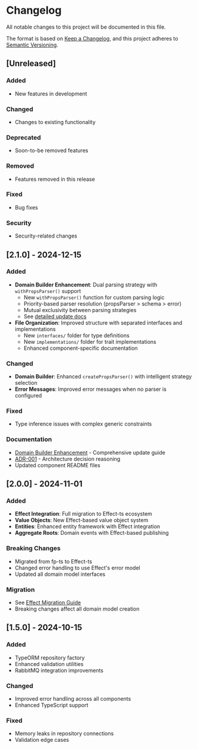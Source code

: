 # Changelog

All notable changes to this project will be documented in this file.

The format is based on [Keep a Changelog](https://keepachangelog.com/en/1.0.0/),
and this project adheres to [Semantic Versioning](https://semver.org/spec/v2.0.0.html).

## [Unreleased]

### Added

- New features in development

### Changed

- Changes to existing functionality

### Deprecated

- Soon-to-be removed features

### Removed

- Features removed in this release

### Fixed

- Bug fixes

### Security

- Security-related changes

## [2.1.0] - 2024-12-15

### Added

- **Domain Builder Enhancement**: Dual parsing strategy with `withPropsParser()` support
  - New `withPropsParser()` function for custom parsing logic
  - Priority-based parser resolution (propsParser > schema > error)
  - Mutual exclusivity between parsing strategies
  - See [detailed update docs](./docs/updates/v2.1.0-domain-builder.md)
- **File Organization**: Improved structure with separated interfaces and implementations
  - New `interfaces/` folder for type definitions
  - New `implementations/` folder for trait implementations
  - Enhanced component-specific documentation

### Changed

- **Domain Builder**: Enhanced `createPropsParser()` with intelligent strategy selection
- **Error Messages**: Improved error messages when no parser is configured

### Fixed

- Type inference issues with complex generic constraints

### Documentation

- [Domain Builder Enhancement](./docs/updates/v2.1.0-domain-builder.md) - Comprehensive update guide
- [ADR-001](./docs/architecture/decisions/001-domain-builder-enhancement.md) - Architecture decision reasoning
- Updated component README files

## [2.0.0] - 2024-11-01

### Added

- **Effect Integration**: Full migration to Effect-ts ecosystem
- **Value Objects**: New Effect-based value object system
- **Entities**: Enhanced entity framework with Effect integration
- **Aggregate Roots**: Domain events with Effect-based publishing

### Breaking Changes

- Migrated from fp-ts to Effect-ts
- Changed error handling to use Effect's error model
- Updated all domain model interfaces

### Migration

- See [Effect Migration Guide](./docs/guides/migration-guide.md)
- Breaking changes affect all domain model creation

## [1.5.0] - 2024-10-15

### Added

- TypeORM repository factory
- Enhanced validation utilities
- RabbitMQ integration improvements

### Changed

- Improved error handling across all components
- Enhanced TypeScript support

### Fixed

- Memory leaks in repository connections
- Validation edge cases
